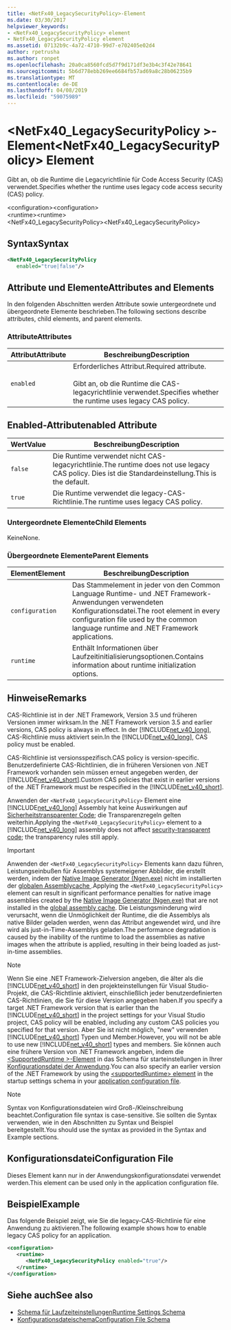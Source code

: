 ```yaml
---
title: <NetFx40_LegacySecurityPolicy>-Element
ms.date: 03/30/2017
helpviewer_keywords:
- <NetFx40_LegacySecurityPolicy> element
- NetFx40_LegacySecurityPolicy element
ms.assetid: 07132b9c-4a72-4710-99d7-e702405e02d4
author: rpetrusha
ms.author: ronpet
ms.openlocfilehash: 20a0ca8560fcd5d7f9d171df3e3b4c3f42e78641
ms.sourcegitcommit: 5b6d778ebb269ee6684fb57ad69a8c28b06235b9
ms.translationtype: MT
ms.contentlocale: de-DE
ms.lasthandoff: 04/08/2019
ms.locfileid: "59075989"
---
```

# <a name="netfx40legacysecuritypolicy-element"></a><span data-ttu-id="111bd-102">\<NetFx40_LegacySecurityPolicy >-Element</span><span class="sxs-lookup"><span data-stu-id="111bd-102">\<NetFx40_LegacySecurityPolicy> Element</span></span>
<span data-ttu-id="111bd-103">Gibt an, ob die Runtime die Legacyrichtlinie für Code Access Security (CAS) verwendet.</span><span class="sxs-lookup"><span data-stu-id="111bd-103">Specifies whether the runtime uses legacy code access security (CAS) policy.</span></span>  
  
 <span data-ttu-id="111bd-104">\<configuration></span><span class="sxs-lookup"><span data-stu-id="111bd-104">\<configuration></span></span>  
<span data-ttu-id="111bd-105">\<runtime></span><span class="sxs-lookup"><span data-stu-id="111bd-105">\<runtime></span></span>  
<span data-ttu-id="111bd-106"><NetFx40_LegacySecurityPolicy></span><span class="sxs-lookup"><span data-stu-id="111bd-106"><NetFx40_LegacySecurityPolicy></span></span>  
  
## <a name="syntax"></a><span data-ttu-id="111bd-107">Syntax</span><span class="sxs-lookup"><span data-stu-id="111bd-107">Syntax</span></span>  
  
```xml  
<NetFx40_LegacySecurityPolicy  
   enabled="true|false"/>  
```  
  
## <a name="attributes-and-elements"></a><span data-ttu-id="111bd-108">Attribute und Elemente</span><span class="sxs-lookup"><span data-stu-id="111bd-108">Attributes and Elements</span></span>  
 <span data-ttu-id="111bd-109">In den folgenden Abschnitten werden Attribute sowie untergeordnete und übergeordnete Elemente beschrieben.</span><span class="sxs-lookup"><span data-stu-id="111bd-109">The following sections describe attributes, child elements, and parent elements.</span></span>  
  
### <a name="attributes"></a><span data-ttu-id="111bd-110">Attribute</span><span class="sxs-lookup"><span data-stu-id="111bd-110">Attributes</span></span>  
  
|<span data-ttu-id="111bd-111">Attribut</span><span class="sxs-lookup"><span data-stu-id="111bd-111">Attribute</span></span>|<span data-ttu-id="111bd-112">Beschreibung</span><span class="sxs-lookup"><span data-stu-id="111bd-112">Description</span></span>|  
|---------------|-----------------|  
|`enabled`|<span data-ttu-id="111bd-113">Erforderliches Attribut.</span><span class="sxs-lookup"><span data-stu-id="111bd-113">Required attribute.</span></span><br /><br /> <span data-ttu-id="111bd-114">Gibt an, ob die Runtime die CAS-legacyrichtlinie verwendet.</span><span class="sxs-lookup"><span data-stu-id="111bd-114">Specifies whether the runtime uses legacy CAS policy.</span></span>|  
  
## <a name="enabled-attribute"></a><span data-ttu-id="111bd-115">Enabled-Attribut</span><span class="sxs-lookup"><span data-stu-id="111bd-115">enabled Attribute</span></span>  
  
|<span data-ttu-id="111bd-116">Wert</span><span class="sxs-lookup"><span data-stu-id="111bd-116">Value</span></span>|<span data-ttu-id="111bd-117">Beschreibung</span><span class="sxs-lookup"><span data-stu-id="111bd-117">Description</span></span>|  
|-----------|-----------------|  
|`false`|<span data-ttu-id="111bd-118">Die Runtime verwendet nicht CAS-legacyrichtlinie.</span><span class="sxs-lookup"><span data-stu-id="111bd-118">The runtime does not use legacy CAS policy.</span></span> <span data-ttu-id="111bd-119">Dies ist die Standardeinstellung.</span><span class="sxs-lookup"><span data-stu-id="111bd-119">This is the default.</span></span>|  
|`true`|<span data-ttu-id="111bd-120">Die Runtime verwendet die legacy-CAS-Richtlinie.</span><span class="sxs-lookup"><span data-stu-id="111bd-120">The runtime uses legacy CAS policy.</span></span>|  
  
### <a name="child-elements"></a><span data-ttu-id="111bd-121">Untergeordnete Elemente</span><span class="sxs-lookup"><span data-stu-id="111bd-121">Child Elements</span></span>  
 <span data-ttu-id="111bd-122">Keine</span><span class="sxs-lookup"><span data-stu-id="111bd-122">None.</span></span>  
  
### <a name="parent-elements"></a><span data-ttu-id="111bd-123">Übergeordnete Elemente</span><span class="sxs-lookup"><span data-stu-id="111bd-123">Parent Elements</span></span>  
  
|<span data-ttu-id="111bd-124">Element</span><span class="sxs-lookup"><span data-stu-id="111bd-124">Element</span></span>|<span data-ttu-id="111bd-125">Beschreibung</span><span class="sxs-lookup"><span data-stu-id="111bd-125">Description</span></span>|  
|-------------|-----------------|  
|`configuration`|<span data-ttu-id="111bd-126">Das Stammelement in jeder von den Common Language Runtime- und .NET Framework-Anwendungen verwendeten Konfigurationsdatei.</span><span class="sxs-lookup"><span data-stu-id="111bd-126">The root element in every configuration file used by the common language runtime and .NET Framework applications.</span></span>|  
|`runtime`|<span data-ttu-id="111bd-127">Enthält Informationen über Laufzeitinitialisierungsoptionen.</span><span class="sxs-lookup"><span data-stu-id="111bd-127">Contains information about runtime initialization options.</span></span>|  
  
## <a name="remarks"></a><span data-ttu-id="111bd-128">Hinweise</span><span class="sxs-lookup"><span data-stu-id="111bd-128">Remarks</span></span>  
 <span data-ttu-id="111bd-129">CAS-Richtlinie ist in der .NET Framework, Version 3.5 und früheren Versionen immer wirksam.</span><span class="sxs-lookup"><span data-stu-id="111bd-129">In the .NET Framework version 3.5 and earlier versions, CAS policy is always in effect.</span></span> <span data-ttu-id="111bd-130">In der [!INCLUDE[net_v40_long](../../../../../includes/net-v40-long-md.md)], CAS-Richtlinie muss aktiviert sein.</span><span class="sxs-lookup"><span data-stu-id="111bd-130">In the [!INCLUDE[net_v40_long](../../../../../includes/net-v40-long-md.md)], CAS policy must be enabled.</span></span>  
  
 <span data-ttu-id="111bd-131">CAS-Richtlinie ist versionsspezifisch.</span><span class="sxs-lookup"><span data-stu-id="111bd-131">CAS policy is version-specific.</span></span> <span data-ttu-id="111bd-132">Benutzerdefinierte CAS-Richtlinien, die in früheren Versionen von .NET Framework vorhanden sein müssen erneut angegeben werden, der [!INCLUDE[net_v40_short](../../../../../includes/net-v40-short-md.md)].</span><span class="sxs-lookup"><span data-stu-id="111bd-132">Custom CAS policies that exist in earlier versions of the .NET Framework must be respecified in the [!INCLUDE[net_v40_short](../../../../../includes/net-v40-short-md.md)].</span></span>  
  
 <span data-ttu-id="111bd-133">Anwenden der `<NetFx40_LegacySecurityPolicy>` Element eine [!INCLUDE[net_v40_long](../../../../../includes/net-v40-long-md.md)] Assembly hat keine Auswirkungen auf [Sicherheitstransparenter Code](../../../../../docs/framework/misc/security-transparent-code.md); die Transparenzregeln gelten weiterhin.</span><span class="sxs-lookup"><span data-stu-id="111bd-133">Applying the `<NetFx40_LegacySecurityPolicy>` element to a [!INCLUDE[net_v40_long](../../../../../includes/net-v40-long-md.md)] assembly does not affect [security-transparent code](../../../../../docs/framework/misc/security-transparent-code.md); the transparency rules still apply.</span></span>  
  
> [!IMPORTANT]
>  <span data-ttu-id="111bd-134">Anwenden der `<NetFx40_LegacySecurityPolicy>` Elements kann dazu führen, Leistungseinbußen für Assemblys systemeigener Abbilder, die erstellt werden, indem der [Native Image Generator (Ngen.exe)](../../../../../docs/framework/tools/ngen-exe-native-image-generator.md) nicht im installierten der [globalen Assemblycache ](../../../../../docs/framework/app-domains/gac.md).</span><span class="sxs-lookup"><span data-stu-id="111bd-134">Applying the `<NetFx40_LegacySecurityPolicy>` element can result in significant performance penalties for native image assemblies created by the [Native Image Generator (Ngen.exe)](../../../../../docs/framework/tools/ngen-exe-native-image-generator.md) that are not installed in the [global assembly cache](../../../../../docs/framework/app-domains/gac.md).</span></span> <span data-ttu-id="111bd-135">Die Leistungsminderung wird verursacht, wenn die Unmöglichkeit der Runtime, die die Assemblys als native Bilder geladen werden, wenn das Attribut angewendet wird, und ihre wird als just-in-Time-Assemblys geladen.</span><span class="sxs-lookup"><span data-stu-id="111bd-135">The performance degradation is caused by the inability of the runtime to load the assemblies as native images when the attribute is applied, resulting in their being loaded as just-in-time assemblies.</span></span>  
  
> [!NOTE]
>  <span data-ttu-id="111bd-136">Wenn Sie eine .NET Framework-Zielversion angeben, die älter als die [!INCLUDE[net_v40_short](../../../../../includes/net-v40-short-md.md)] in den projekteinstellungen für Visual Studio-Projekt, die CAS-Richtlinie aktiviert, einschließlich jeder benutzerdefinierten CAS-Richtlinien, die Sie für diese Version angegeben haben.</span><span class="sxs-lookup"><span data-stu-id="111bd-136">If you specify a target .NET Framework version that is earlier than the [!INCLUDE[net_v40_short](../../../../../includes/net-v40-short-md.md)] in the project settings for your Visual Studio project, CAS policy will be enabled, including any custom CAS policies you specified for that version.</span></span> <span data-ttu-id="111bd-137">Aber Sie ist nicht möglich, "new" verwenden [!INCLUDE[net_v40_short](../../../../../includes/net-v40-short-md.md)] Typen und Member.</span><span class="sxs-lookup"><span data-stu-id="111bd-137">However, you will not be able to use new [!INCLUDE[net_v40_short](../../../../../includes/net-v40-short-md.md)] types and members.</span></span> <span data-ttu-id="111bd-138">Sie können auch eine frühere Version von .NET Framework angeben, indem die [ \<SupportedRuntime >-Element](../../../../../docs/framework/configure-apps/file-schema/startup/supportedruntime-element.md) in das Schema für starteinstellungen in Ihrer [Konfigurationsdatei der Anwendung](../../../../../docs/framework/configure-apps/index.md).</span><span class="sxs-lookup"><span data-stu-id="111bd-138">You can also specify an earlier version of the .NET Framework by using the [\<supportedRuntime> element](../../../../../docs/framework/configure-apps/file-schema/startup/supportedruntime-element.md) in the startup settings schema in your [application configuration file](../../../../../docs/framework/configure-apps/index.md).</span></span>  
  
> [!NOTE]
>  <span data-ttu-id="111bd-139">Syntax von Konfigurationsdateien wird Groß-/Kleinschreibung beachtet.</span><span class="sxs-lookup"><span data-stu-id="111bd-139">Configuration file syntax is case-sensitive.</span></span> <span data-ttu-id="111bd-140">Sie sollten die Syntax verwenden, wie in den Abschnitten zu Syntax und Beispiel bereitgestellt.</span><span class="sxs-lookup"><span data-stu-id="111bd-140">You should use the syntax as provided in the Syntax and Example sections.</span></span>  
  
## <a name="configuration-file"></a><span data-ttu-id="111bd-141">Konfigurationsdatei</span><span class="sxs-lookup"><span data-stu-id="111bd-141">Configuration File</span></span>  
 <span data-ttu-id="111bd-142">Dieses Element kann nur in der Anwendungskonfigurationsdatei verwendet werden.</span><span class="sxs-lookup"><span data-stu-id="111bd-142">This element can be used only in the application configuration file.</span></span>  
  
## <a name="example"></a><span data-ttu-id="111bd-143">Beispiel</span><span class="sxs-lookup"><span data-stu-id="111bd-143">Example</span></span>  
 <span data-ttu-id="111bd-144">Das folgende Beispiel zeigt, wie Sie die legacy-CAS-Richtlinie für eine Anwendung zu aktivieren.</span><span class="sxs-lookup"><span data-stu-id="111bd-144">The following example shows how to enable legacy CAS policy for an application.</span></span>  
  
```xml  
<configuration>  
   <runtime>  
      <NetFx40_LegacySecurityPolicy enabled="true"/>  
   </runtime>  
</configuration>  
```  
  
## <a name="see-also"></a><span data-ttu-id="111bd-145">Siehe auch</span><span class="sxs-lookup"><span data-stu-id="111bd-145">See also</span></span>

- [<span data-ttu-id="111bd-146">Schema für Laufzeiteinstellungen</span><span class="sxs-lookup"><span data-stu-id="111bd-146">Runtime Settings Schema</span></span>](../../../../../docs/framework/configure-apps/file-schema/runtime/index.md)
- [<span data-ttu-id="111bd-147">Konfigurationsdateischema</span><span class="sxs-lookup"><span data-stu-id="111bd-147">Configuration File Schema</span></span>](../../../../../docs/framework/configure-apps/file-schema/index.md)
